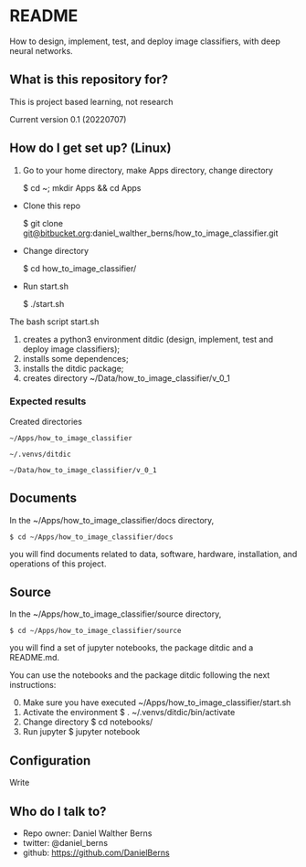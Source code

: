 # README

How to design, implement, test, and deploy image classifiers, with deep neural networks.

## What is this repository for?

This is project based learning, not research

Current version 0.1 (20220707)

## How do I get set up? (Linux)

1. Go to your home directory, make Apps directory, change directory

    $ cd ~; mkdir Apps && cd Apps
    
* Clone this repo

    $ git clone git@bitbucket.org:daniel_walther_berns/how_to_image_classifier.git
    
* Change directory

    $ cd how_to_image_classifier/
    
* Run start.sh

    $ ./start.sh

The bash script start.sh 
1. creates a python3 environment ditdic (design, implement, test and deploy image classifiers);
2. installs some dependences;
3. installs the ditdic package; 
3. creates directory ~/Data/how_to_image_classifier/v_0_1

### Expected results

Created directories

    ~/Apps/how_to_image_classifier
    
    ~/.venvs/ditdic
    
    ~/Data/how_to_image_classifier/v_0_1


## Documents

In the ~/Apps/how_to_image_classifier/docs directory, 
    
    $ cd ~/Apps/how_to_image_classifier/docs
    
you will find documents related to data, software, hardware, installation, and operations of
this project.


## Source

In the ~/Apps/how_to_image_classifier/source directory,
    
    $ cd ~/Apps/how_to_image_classifier/source
    
you will find a set of jupyter notebooks, the package ditdic and a README.md.

You can use the notebooks and the package ditdic following the next instructions:

0. Make sure you have executed ~/Apps/how_to_image_classifier/start.sh
1. Activate the environment
    $ . ~/.venvs/ditdic/bin/activate
2. Change directory
    $ cd notebooks/
3. Run jupyter
    $ jupyter notebook
## Configuration

Write

## Who do I talk to?

* Repo owner: Daniel Walther Berns 
* twitter: @daniel_berns
* github: https://github.com/DanielBerns

